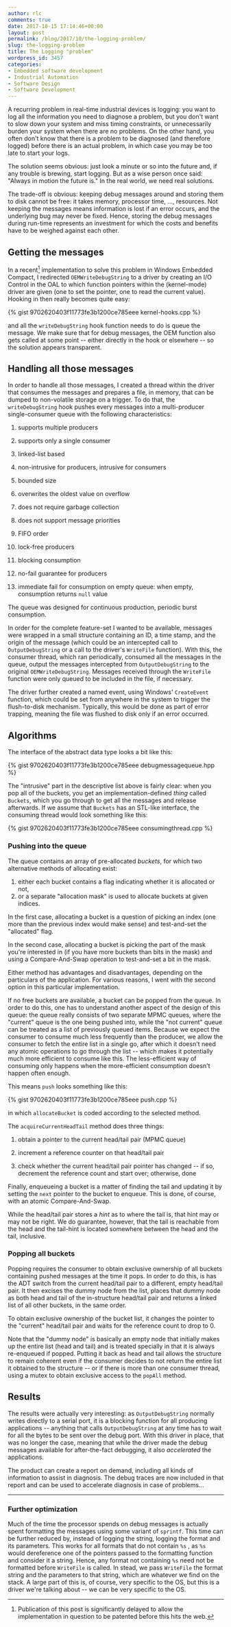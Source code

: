 ```yaml
---
author: rlc
comments: true
date: 2017-10-15 17:14:46+00:00
layout: post
permalink: /blog/2017/10/the-logging-problem/
slug: the-logging-problem
title: The Logging "problem"
wordpress_id: 3457
categories:
- Embedded software development
- Industrial Automation
- Software Design
- Software Development
---
```


A recurring problem in real-time industrial devices is logging: you want to log all the information you need to diagnose a problem, but you don't want to slow down your system and miss timing constraints, or unnecessarily burden your system when there are no problems. On the other hand, you often don't know that there is a problem to be diagnosed (and therefore logged) before there is an actual problem, in which case you may be too late to start your logs.

The solution seems obvious: just look a minute or so into the future and, if any trouble is brewing, start logging. But as a wise person once said: "Always in motion the future is."
In the real world, we need real solutions.
<!--more-->
The trade-off is obvious: keeping debug messages around and storing them to disk cannot be free: it takes memory, processor time, ..., resources. Not keeping the messages means information is lost if an error occurs, and the underlying bug may never be fixed. Hence, storing the debug messages during run-time represents an investment for which the costs and benefits have to be weighed against each other.



## Getting the messages


In a recent[^1] implementation to solve this problem in Windows Embedded Compact, I redirected `OEMWriteDebugString` to a driver by creating an I/O Control in the OAL to which function pointers within the (kernel-mode) driver are given (one to set the pointer, one to read the current value). Hooking in then really becomes quite easy:

[^1]: Publication of this post is significantly delayed to allow the implementation in question to be patented before this hits the web.
    
{% gist 9702620403f11773fe3b1200ce785eee kernel-hooks.cpp %}

and all the `writeDebugString` hook function needs to do is queue the message. We make sure that for debug messages, the OEM function also gets called at some point -- either directly in the hook or elsewhere -- so the solution appears transparent.



## Handling all those messages


In order to handle all those messages, I created a thread within the driver that consumes the messages and prepares a file, in memory, that can be dumped to non-volatile storage on a trigger. To do that, the `writeDebugString` hook pushes every messages into a multi-producer single-consumer queue with the following characteristics:



	
  1. supports multiple producers

	
  2. supports only a single consumer

	
  3. linked-list based

	
  4. non-intrusive for producers, intrusive for consumers

	
  5. bounded size

	
  6. overwrites the oldest value on overflow

	
  7. does not require garbage collection

	
  8. does not support message priorities

	
  9. FIFO order

	
  10. lock-free producers

	
  11. blocking consumption

	
  12. no-fail guarantee for producers

	
  13. immediate fail for consumption on empty queue: when empty, consumption returns `null` value


The queue was designed for continuous production, periodic burst consumption.

In order for the complete feature-set I wanted to be available, messages were wrapped in a small structure containing an ID, a time stamp, and the origin of the message (which could be an intercepted call to `OutputDebugString` or a call to the driver's `WriteFile` function). With this, the consumer thread, which ran periodically, consumed all the messages in the queue, output the messages intercepted from `OutputDebugString` to the original `OEMWriteDebugString`. Messages received through the `WriteFile` function were only queued to be included in the file, if necessary.

The driver further created a named event, using Windows' `CreateEvent` function, which could be set from anywhere in the system to trigger the flush-to-disk mechanism. Typically, this would be done as part of error trapping, meaning the file was flushed to disk only if an error occurred.



## Algorithms


The interface of the abstract data type looks a bit like this:

    
{% gist 9702620403f11773fe3b1200ce785eee debugmessagequeue.hpp %}


The "intrusive" part in the descriptive list above is fairly clear: when you pop all of the buckets, you get an implementation-defined _thing_ called `Buckets`, which you go through to get all the messages and release afterwards. If we assume that `Buckets` has an STL-like interface, the consuming thread would look something like this:

    
{% gist 9702620403f11773fe3b1200ce785eee consumingthread.cpp %}


### Pushing into the queue


The queue contains an array of pre-allocated _buckets_, for which two alternative methods of allocating exist: 

  1. either each bucket contains a flag indicating whether it is allocated or not,
  2. or a separate "allocation mask" is used to allocate buckets at given indices.


In the first case, allocating a bucket is a question of picking an index (one more than the previous index would make sense) and test-and-set the "allocated" flag.

In the second case, allocating a bucket is picking the part of the mask you're interested in (if you have more buckets than bits in the mask) and using a Compare-And-Swap operation to test-and-set a bit in the mask.

Either method has advantages and disadvantages, depending on the particulars of the application. For various reasons, I went with the second option in this particular implementation.

If no free buckets are available, a bucket can be popped from the queue. In order to do this, one has to understand another aspect of the design of this queue: the queue really consists of two separate MPMC queues, where the "current" queue is the one being pushed into, while the "not current" queue can be treated as a list of previously queued items. Because we expect the consumer to consume much less frequently than the producer, we allow the consumer to fetch the entire list in a single go, after which it doesn't need any atomic operations to go through the list -- which makes it potentially much more efficient to consume like this. The less-efficient way of consuming only happens when the more-efficient consumption doesn't happen often enough.

This means `push` looks something like this:

    
{% gist 9702620403f11773fe3b1200ce785eee push.cpp %}

in which `allocateBucket` is coded according to the selected method.

The `acquireCurrentHeadTail` method does three things: 


	
  1. obtain a pointer to the current head/tail pair (MPMC queue)

	
  2. increment a reference counter on that head/tail pair

	
  3. check whether the current head/tail pair pointer has changed -- if so, decrement the reference count and start over; otherwise, done



Finally, enqueueing a bucket is a matter of finding the tail and updating it by setting the `next` pointer to the bucket to enqueue. This is done, of course, with an atomic Compare-And-Swap.

While the head/tail pair stores a _hint_ as to where the tail is, that hint may or may not be right. We do guarantee, however, that the tail is reachable from the head and the tail-hint is located somewhere between the head and the tail, inclusive.



### Popping all buckets


Popping requires the consumer to obtain exclusive ownership of all buckets containing pushed messages at the time it pops. In order to do this, is has the ADT switch from the current head/tail pair to a different, empty head/tail pair. It then excises the dummy node from the list, places that dummy node as both head and tail of the in-structure head/tail pair and returns a linked list of all other buckets, in the same order.

To obtain exclusive ownership of the bucket list, it changes the pointer to the "current" head/tail pair and waits for the reference count to drop to 0.

Note that the "dummy node" is basically an empty node that initially makes up the entire list (head and tail) and is treated specially in that it is always re-enqueued if popped. Putting it back as head and tail allows the structure to remain coherent even if the consumer decides to not return the entire list it obtained to the structure -- or if there is more than one consumer thread, using a mutex to obtain exclusive access to the `popAll` method.



## Results


The results were actually very interesting: as `OutputDebugString` normally writes directly to a serial port, it is a blocking function for all producing applications -- anything that calls `OutputDebugString` at any time has to wait for all the bytes to be sent over the debug port. With this driver in place, that was no longer the case, meaning that while the driver made the debug messages available for after-the-fact debugging, it also _accelerated_ the applications.

The product can create a report on demand, including all kinds of information to assist in diagnosis. The debug traces are now included in that report and can be used to accelerate diagnosis in case of problems...



* * *





### Further optimization


Much of the time the processor spends on debug messages is actually spent formatting the messages using some variant of `sprintf`. This time can be further reduced by, instead of logging the string, logging the format and its parameters. This works for all formats that do not contain `%s` , as `%s` would dereference one of the pointers passed to the formatting function and consider it a string. Hence, any format not containing `%s` need not be formatted before `WriteFile` is called. In stead, we pass `WriteFile` the format string and the parameters to that string, which are whatever we find on the stack. A large part of this is, of course, very specific to the OS, but this is a driver we're talking about -- we can be very specific to the OS.
